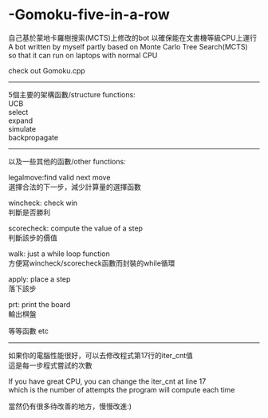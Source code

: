 # -Gomoku-five-in-a-row
自己基於蒙地卡羅樹搜索(MCTS)上修改的bot 以確保能在文書機等級CPU上運行  
A bot written by myself partly based on Monte Carlo Tree Search(MCTS)  
so that it can run on laptops with normal CPU  

check out Gomoku.cpp

-----------------------------------------------  
5個主要的架構函數/structure functions:  
UCB  
select  
expand  
simulate   
backpropagate   
  
-----------------------------------------------  
以及一些其他的函數/other functions:  

legalmove:find valid next move  
選擇合法的下一步，減少計算量的選擇函數

wincheck: check win      
判斷是否勝利

scorecheck: compute the value of a step  
判斷該步的價值  

walk: just a while loop function  
方便寫wincheck/scorecheck函數而封裝的while循環  

apply: place a step  
落下該步  

prt: print the board  
輸出棋盤  

等等函數 etc    

-----------------------------------------------  
如果你的電腦性能很好，可以去修改程式第17行的iter_cnt值  
這是每一步程式嘗試的次數  

If you have great CPU, you can change the iter_cnt at line 17  
which is the number of attempts the program will compute each time

當然仍有很多待改善的地方，慢慢改進:)  
